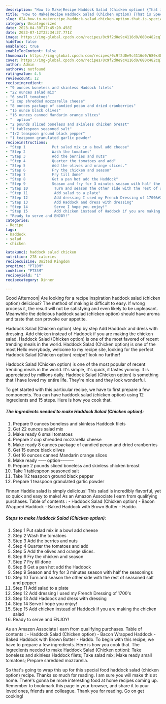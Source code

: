 ```yaml
---
description: "How to Make|Recipe Haddock Salad (Chicken option) {That is Special"
title: "How to Make|Recipe Haddock Salad (Chicken option) {That is Special"
slug: 624-how-to-makerecipe-haddock-salad-chicken-option-that-is-special
category: Uncategorized
date: 2023-04-30T17:45:20.458Z
date: 2023-07-12T22:34:37.771Z
image: https://img-global.cpcdn.com/recipes/0c9f2d0e9c4116d0/680x482cq70/haddock-salad-chicken-option-recipe-main-photo.jpg
hideToc: false
enableToc: true
enableTocContent: false
thumbnail: https://img-global.cpcdn.com/recipes/0c9f2d0e9c4116d0/680x482cq70/haddock-salad-chicken-option-recipe-main-photo.jpg
cover: https://img-global.cpcdn.com/recipes/0c9f2d0e9c4116d0/680x482cq70/haddock-salad-chicken-option-recipe-main-photo.jpg
author: Admin
authorAv: notfound
ratingvalue: 4.5
reviewcount: 12
recipeingredient:
- "9 ounces boneless and skinless Haddock filets"
- "22 ounces salad mix"
- "6 small tomatoes"
- "2 cup shredded mozzarella cheese"
- "8 ounces package of candied pecan and dried cranberries"
- "15 ounce black olives"
- "16 ounces canned Mandarin orange slices"
- "  option"
- "2 pounds sliced boneless and skinless chicken breast"
- "1 tablespoon seasoned salt"
- "1/2 teaspoon ground black pepper"
- "1 teaspoon granulated garlic powder"
recipeinstructions:
- "Step 1            Put salad mix in a bowl add cheese"
- "Step 2            Wash the tomatoes"
- "Step 3            Add the berries and nuts"
- "Step 4            Quarter the tomatoes and add"
- "Step 5            Add the olives and orange slices."
- "Step 6            Fry the chicken and season"
- "Step 7            Fry till done"
- "Step 8            Get a pan hot add the Haddock"
- "Step 9            Season and fry for 3 minutes season with half the seasonings"
- "Step 10            Turn and season the other side with the rest of seasoned salt and pepper"
- "Step 11            Add salad to a plate"
- "Step 12            Add dressing I used my French Dressing of 1700&#39;s"
- "Step 13            Add Haddock and dress with dressing"
- "Step 14            Serve I hope you enjoy!"
- "Step 15            Add chicken instead of Haddock if you are making the chicken salad"
- "Ready to serve and ENJOY!"
categories:
- Recipe
tags:
- haddock
- salad
- chicken

katakunci: haddock salad chicken 
nutrition: 278 calories
recipecuisine: United Kingdom
preptime: "PT10M"
cooktime: "PT33M"
recipeyield: "1"
recipecategory: Dinner

---
```



Good Afternoon| Are looking for a recipe inspiration haddock salad (chicken option) delicious? The method of making is difficult to easy. If wrong process it, the result will not be satisfying and even likely to be unpleasant. Meanwhile the delicious haddock salad (chicken option) should have aroma and taste that can provoke our appetite.





Haddock Salad (Chicken option) step by step Add Haddock and dress with dressing. Add chicken instead of Haddock if you are making the chicken salad. Haddock Salad (Chicken option) is one of the most favored of recent trending meals in the world. Haddock Salad (Chicken option) is one of the most Hello everybody, welcome to my recipe site, looking for the perfect Haddock Salad (Chicken option) recipe? look no further!

Haddock Salad (Chicken option) is one of the most popular of recent trending meals in the world. It's simple, it's quick, it tastes yummy. It is appreciated by millions daily. Haddock Salad (Chicken option) is something that I have loved my entire life. They're nice and they look wonderful.


To get started with this particular recipe, we have to first prepare a few components. You can have haddock salad (chicken option) using 12 ingredients and 15 steps. Here is how you cook that.

<!--inarticleads1-->

##### The ingredients needed to make Haddock Salad (Chicken option):

1. Prepare 9 ounces boneless and skinless Haddock filets
1. Get 22 ounces salad mix
1. Make ready 6 small tomatoes
1. Prepare 2 cup shredded mozzarella cheese
1. Make ready 8 ounces package of candied pecan and dried cranberries
1. Get 15 ounce black olives
1. Get 16 ounces canned Mandarin orange slices
1. Make ready  ---- option-------
1. Prepare 2 pounds sliced boneless and skinless chicken breast
1. Take 1 tablespoon seasoned salt
1. Take 1/2 teaspoon ground black pepper
1. Prepare 1 teaspoon granulated garlic powder


Finnan Haddie salad is simply delicious! This salad is incredibly flavorful, yet so quick and easy to make! As an Amazon Associate I earn from qualifying purchases. Table of contents : - Haddock Salad (Chicken option) - Bacon Wrapped Haddock - Baked Haddock with Brown Butter - Haddo. 

<!--inarticleads2-->

##### Steps to make Haddock Salad (Chicken option):

1. Step 1            Put salad mix in a bowl add cheese
1. Step 2            Wash the tomatoes
1. Step 3            Add the berries and nuts
1. Step 4            Quarter the tomatoes and add
1. Step 5            Add the olives and orange slices.
1. Step 6            Fry the chicken and season
1. Step 7            Fry till done
1. Step 8            Get a pan hot add the Haddock
1. Step 9            Season and fry for 3 minutes season with half the seasonings
1. Step 10            Turn and season the other side with the rest of seasoned salt and pepper
1. Step 11            Add salad to a plate
1. Step 12            Add dressing I used my French Dressing of 1700&#39;s
1. Step 13            Add Haddock and dress with dressing
1. Step 14            Serve I hope you enjoy!
1. Step 15            Add chicken instead of Haddock if you are making the chicken salad
1. Ready to serve and ENJOY!

As an Amazon Associate I earn from qualifying purchases. Table of contents : - Haddock Salad (Chicken option) - Bacon Wrapped Haddock - Baked Haddock with Brown Butter - Haddo. To begin with this recipe, we have to prepare a few ingredients. Here is how you cook that. The ingredients needed to make Haddock Salad (Chicken option): Take boneless and skinless Haddock filets; Take salad mix; Make ready small tomatoes; Prepare shredded mozzarella. 

So that's going to wrap this up for this special food haddock salad (chicken option) recipe. Thanks so much for reading. I am sure you will make this at home. There's gonna be more interesting food at home recipes coming up. Remember to bookmark this page in your browser, and share it to your loved ones, friends and colleague. Thank you for reading. Go on get cooking!
